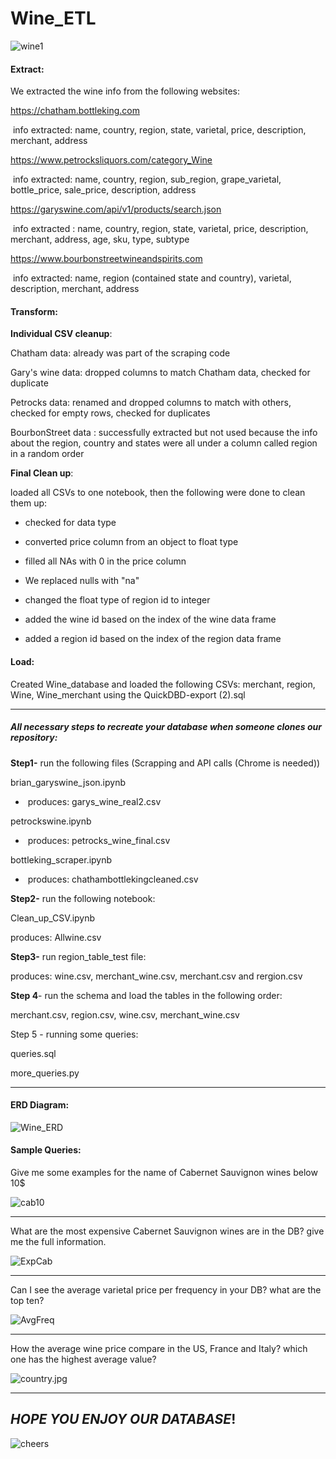# Wine_ETL

![wine1](Images/wine1.jpg)

#### Extract:

We extracted the wine info from the following  websites:

https://chatham.bottleking.com

​          info extracted: name, country, region, state, varietal, price, description, merchant, address 

https://www.petrocksliquors.com/category_Wine

​          info extracted: name, country, region, sub_region, grape_varietal, bottle_price, sale_price, description, 		  address 

https://garyswine.com/api/v1/products/search.json

​		 info extracted : name, country, region, state, varietal, price, description, merchant, address, age, sku, 		 type, subtype

https://www.bourbonstreetwineandspirits.com

​		info extracted: name, region (contained state and country), varietal, description, merchant, address

#### Transform:

**Individual CSV cleanup**:

Chatham data: already was part of the scraping code

Gary's wine data: dropped columns to match Chatham data, checked for duplicate

Petrocks data: renamed and dropped columns to match with others, checked for empty rows, checked for duplicates

BourbonStreet data : successfully extracted but not used because the info about the region, country and states  were all under a column called region in a random order

**Final Clean up**:

loaded all CSVs to one notebook, then the following were done to clean them up:

- checked for data type

- converted price column from an object to float type

- filled all NAs with 0 in the price column

- We replaced nulls with "na"

- changed the float type of region id to integer

- added the wine id based on the index of the wine data frame

- added a region id based on the index of the region data frame

  

#### Load:

Created Wine_database and loaded the following CSVs: merchant, region, Wine, Wine_merchant  using the QuickDBD-export (2).sql



---------------------------------------------------------------------------------------------------------------------------------------------------

##### All necessary steps to recreate your database when someone clones our repository:



**Step1-** run the following files (Scrapping and API calls (Chrome is needed))

brian_garyswine_json.ipynb

- ​	produces: garys_wine_real2.csv

petrockswine.ipynb

- ​	produces: petrocks_wine_final.csv

bottleking_scraper.ipynb

- ​	produces: chathambottlekingcleaned.csv

  


**Step2-** run the following notebook:

Clean_up_CSV.ipynb

produces: Allwine.csv

**Step3-** run region_table_test file:

produces: wine.csv, merchant_wine.csv, merchant.csv and rergion.csv

**Step 4**- run the schema and load the tables in the following order:

merchant.csv, region.csv, wine.csv, merchant_wine.csv

Step 5 - running some queries:

queries.sql

more_queries.py

----------------------------------------------------------------------------------------------------------------------------------------------------------

#### ERD Diagram:

![Wine_ERD](Images/Wine_ERD.png)



#### Sample Queries: 

Give me some examples for the name of Cabernet Sauvignon wines below 10$

![cab10](Images/cab10.jpg)



------

 What are the most expensive Cabernet Sauvignon wines are in the DB? give me the full information.

![ExpCab](Images/ExpCab.JPG)



------

Can I see the average varietal price per frequency in your DB? what are the top ten?

![AvgFreq](Images/AvgFreq.jpg)

------

How the average wine price compare in the US, France and Italy? which one has the highest average value?

![country.jpg](Images/country.jpg)

------

##                         *HOPE YOU ENJOY OUR DATABASE*!

![cheers](Images/cheers.jpg)







